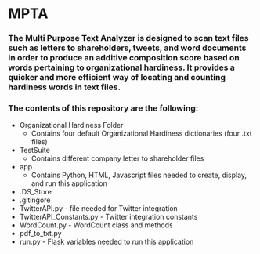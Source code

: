 # MPTA

### The Multi Purpose Text Analyzer is designed to scan text files such as letters to shareholders, tweets, and word documents in order to produce an additive composition score based on words pertaining to organizational hardiness. It provides a quicker and more efficient way of locating and counting hardiness words in text files. 

### The contents of this repository are the following:
   * Organizational Hardiness Folder
      * Contains four default Organizational Hardiness dictionaries (four .txt files)
   * TestSuite
      * Contains different company letter to shareholder files
   * app
      * Contains Python, HTML, Javascript files needed to create, display, and run this application
   * .DS_Store
   * .gitingore
   * TwitterAPI.py - file needed for Twitter integration
   * TwitterAPI_Constants.py - Twitter integration constants
   * WordCount.py - WordCount class and methods
   * pdf_to_txt.py
   * run.py - Flask variables needed to run this application
